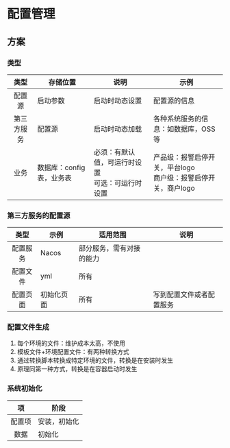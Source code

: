 # 配置管理
## 方案
### 类型
| 类型 | 存储位置 | 说明 | 示例 |
| :-: | - | - | - |
| 配置源 | 启动参数 | 启动时动态设置 | 配置源的信息 |
| 第三方服务 | 配置源 | 启动时动态加载 | 各种系统服务的信息：如数据库，OSS等 |
| 业务 | 数据库：config表，业务表 | 必须：有默认值，可运行时设置<br>可选：可运行时设置 | 产品级：报警启停开关，平台logo<br>商户级：报警启停开关，商户logo |

### 第三方服务的配置源
| 类型 | 示例 | 适用范围 | 说明 |
| :-: | - | - | - |
| 配置服务 | Nacos | 部分服务，需有对接的能力 |  |
| 配置文件 | yml | 所有 |  |
| 配置页面 | 初始化页面 | 所有 | 写到配置文件或者配置服务 |

### 配置文件生成
1. 每个环境的文件：维护成本太高，不使用
1. 模板文件+环境配置文件：有两种转换方式
  1. 通过转换脚本转换成特定环境的文件，转换是在安装时发生
  1. 原理同第一种方式，转换是在容器启动时发生

### 系统初始化
| 项 | 阶段 |
| :-: | - |
| 配置项 | 安装，初始化 |
| 数据 | 初始化 |
